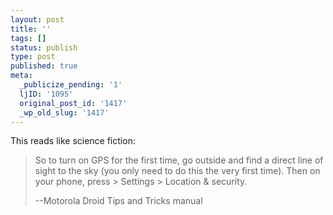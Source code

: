```yaml
---
layout: post
title: ''
tags: []
status: publish
type: post
published: true
meta:
  _publicize_pending: '1'
  ljID: '1095'
  original_post_id: '1417'
  _wp_old_slug: '1417'
---
```

This reads like science fiction:

> So to turn on GPS for the first time, go outside and find a direct line of sight to the sky (you only need to do this the very first time). Then on your phone, press &gt; Settings &gt; Location &amp; security.
> 
> --Motorola Droid Tips and Tricks manual
